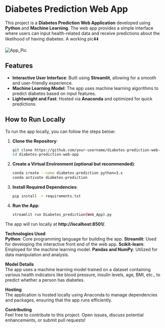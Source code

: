 # Diabetes Prediction Web App

This project is a **Diabetes Prediction Web Application** developed using **Python** and **Machine Learning**. The web app provides a simple interface where users can input health-related data and receive predictions about the likelihood of having diabetes.
A working pic⬇️⬇️

![App_Pic](https://github.com/user-attachments/assets/4d6228f8-299d-45b0-81fc-8d4ffed713b9)


## Features
- **Interactive User Interface**: Built using **Streamlit**, allowing for a smooth and user-friendly experience.
- **Machine Learning Model**: The app uses machine learning algorithms to predict diabetes based on input features.
- **Lightweight and Fast**: Hosted via **Anaconda** and optimized for quick predictions.

## How to Run Locally
To run the app locally, you can follow the steps below:

1. **Clone the Repository**:
   ```bash
   git clone https://github.com/your-username/diabetes-prediction-web-app.git
   cd diabetes-prediction-web-app
2. **Create a Virtual Environment (optional but recommended)**:
   ```bash
   conda create --name diabetes-prediction python=3.x
   conda activate diabetes-prediction
3. **Install Required Dependencies**:
   ```bash
   pip install -r requirements.txt
4. **Run the App**:
   ```bash
   streamlit run Diabetes_prediction(Web_App).py
The app will run locally at **http://localhost:8501/**.

**Technologies Used** <br>
**Python**: Core programming language for building the app.
**Streamlit**: Used for developing the interactive front end of the web app.
**Scikit-learn**: Employed for the machine learning model.
**Pandas and NumPy**: Utilized for data manipulation and analysis.

**Model Details** 
<br>
The app uses a machine learning model trained on a dataset containing various health indicators like blood pressure, insulin levels, age, BMI, etc., to predict whether a person has diabetes.

**Hosting** 
<br>
The application is hosted locally using Anaconda to manage dependencies and packages, ensuring that the app runs efficiently.

**Contributing**
<br>
Feel free to contribute to this project. Open issues, discuss potential enhancements, or submit pull requests!

